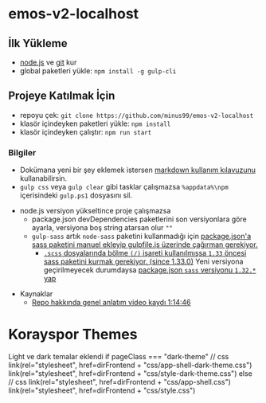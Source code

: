 # emos-v2-localhost
## İlk Yükleme
- [node.js](https://nodejs.org/en/) ve [git](https://git-scm.com/) kur
- global paketleri yükle: `npm install -g gulp-cli`

## Projeye Katılmak İçin
- repoyu çek: `git clone https://github.com/minus99/emos-v2-localhost`
- klasör içindeyken paketleri yükle: `npm install`
- klasör içindeyken çalıştır: `npm run start`

### Bilgiler
- Dokümana yeni bir şey eklemek istersen [markdown kullanım kılavuzunu](https://guides.github.com/features/mastering-markdown/) kullanabilirsin. 
- `gulp css` veya `gulp clear` gibi tasklar çalışmazsa `%appdata%\npm` içerisindeki `gulp.ps1` dosyasını sil.
* node.js versiyon yükseltince proje çalışmazsa
    * package.json devDependencies paketlerini son versiyonlara göre ayarla, versiyona boş string atarsan olur `""`    
    * `gulp-sass` artık `node-sass` paketini kullanmadığı için [package.json'a sass paketini manuel ekleyip gulpfile.js üzerinde çağırman gerekiyor.](https://www.npmjs.com/package/gulp-sass#migrating-to-version-5)
        * [`.scss` dosyalarında bölme `(/)` işareti kullanılmışsa `1.33` öncesi sass paketini kurmak gerekiyor. (since 1.33.0)](https://sass-lang.com/documentation/breaking-changes/slash-div) Yeni versiyona geçirilmeyecek durumdaysa [package.json `sass` versiyonu `1.32.*` yap](https://github.com/twbs/bootstrap/issues/34051#issuecomment-845838276)
- Kaynaklar
    - [Repo hakkında genel anlatım video kaydı 1:14:46](https://projeyazilim-my.sharepoint.com/:v:/g/personal/kerim_karsavran_proj-e_com/EWPzYzQG5g5IvwxGDeFo_1UB2jezW-9_fNkPFMFJ6rKOLg?e=Q0aEHK)

# Korayspor Themes
Light ve dark temalar eklendi
if pageClass === "dark-theme"
// css
link(rel="stylesheet", href=dirFrontend + "css/app-shell-dark-theme.css")
link(rel="stylesheet", href=dirFrontend + "css/style-dark-theme.css")
else 
// css
link(rel="stylesheet", href=dirFrontend + "css/app-shell.css")
link(rel="stylesheet", href=dirFrontend + "css/style.css")

